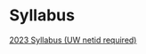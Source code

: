 # Syllabus

[2023 Syllabus (UW netid required)](https://docs.google.com/document/d/1qB1XiV088vjq-xQ_h05FMRW027MOmiB-nrohpB_rJ50/edit?usp=sharing)
